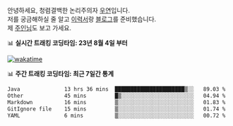 안녕하세요, 청렴결백한 논리주의자 [우연](https://dev-wooyeon.github.io/quiz-app/)입니다.  
저를 궁금해하실 줄 알고 [이력서](https://ieunune.notion.site/d836ecc9172144d4b39f185b89f16a62)랑 [블로그](https://notion-blog-ieunune.vercel.app)를 준비했습니다.  
제 [주인님](https://www.instagram.com/lovely_hiru_hari_s2/)도 보고 가세요.


📊 **실시간 트래킹 코딩타임: 23년 8월 4일 부터**  

[![wakatime](https://wakatime.com/badge/user/099dd627-fdab-4072-b87a-fa91c7a76d8d.svg?style=for-the-badge)](https://wakatime.com/@099dd627-fdab-4072-b87a-fa91c7a76d8d)

📊 **주간 트래킹 코딩타임: 최근 7일간 통계**

<!--START_SECTION:waka-->

```txt
Java              13 hrs 36 mins  ██████████████████████▒░░   89.03 %
Other             45 mins         █▒░░░░░░░░░░░░░░░░░░░░░░░   04.94 %
Markdown          16 mins         ▒░░░░░░░░░░░░░░░░░░░░░░░░   01.83 %
GitIgnore file    15 mins         ▒░░░░░░░░░░░░░░░░░░░░░░░░   01.74 %
YAML              6 mins          ▒░░░░░░░░░░░░░░░░░░░░░░░░   00.72 %
```

<!--END_SECTION:waka-->

<!-- ![](./profile-3d-contrib/profile-night-view.svg)-->
